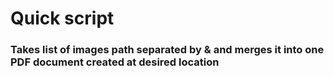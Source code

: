# Quick script

### Takes list of images path separated by & and merges it into one PDF document created at desired location


